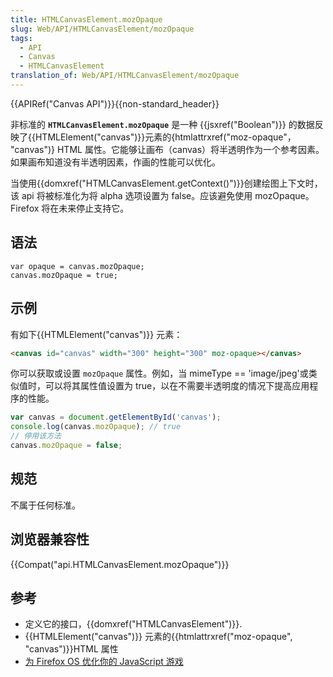 ```yaml
---
title: HTMLCanvasElement.mozOpaque
slug: Web/API/HTMLCanvasElement/mozOpaque
tags:
  - API
  - Canvas
  - HTMLCanvasElement
translation_of: Web/API/HTMLCanvasElement/mozOpaque
---
```

{{APIRef("Canvas API")}}{{non-standard_header}}

非标准的 **`HTMLCanvasElement.mozOpaque`** 是一种 {{jsxref("Boolean")}} 的数据反映了{{HTMLElement("canvas")}}元素的{htmlattrxref("moz-opaque"， "canvas")} HTML 属性。它能够让画布（canvas）将半透明作为一个参考因素。如果画布知道没有半透明因素，作画的性能可以优化。

当使用{{domxref("HTMLCanvasElement.getContext()")}}创建绘图上下文时，该 api 将被标准化为将 alpha 选项设置为 false。应该避免使用 mozOpaque。Firefox 将在未来停止支持它。

## 语法

```plain
var opaque = canvas.mozOpaque;
canvas.mozOpaque = true;
```

## 示例

有如下{{HTMLElement("canvas")}} 元素：

```html
<canvas id="canvas" width="300" height="300" moz-opaque></canvas>
```

你可以获取或设置 `mozOpaque` 属性。例如，当 mimeType == 'image/jpeg'或类似值时，可以将其属性值设置为 true，以在不需要半透明度的情况下提高应用程序的性能。

```js
var canvas = document.getElementById('canvas');
console.log(canvas.mozOpaque); // true
// 停用该方法
canvas.mozOpaque = false;
```

## 规范

不属于任何标准。

## 浏览器兼容性

{{Compat("api.HTMLCanvasElement.mozOpaque")}}

## 参考

- 定义它的接口，{{domxref("HTMLCanvasElement")}}.
- {{HTMLElement("canvas")}} 元素的{{htmlattrxref("moz-opaque", "canvas")}}HTML 属性
- [为 Firefox OS 优化你的 JavaScript 游戏](https://hacks.mozilla.org/2013/05/optimizing-your-javascript-game-for-firefox-os/)
